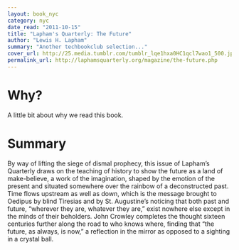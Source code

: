 ```yaml
---
layout: book_nyc
category: nyc
date_read: "2011-10-15"
title: "Lapham's Quarterly: The Future"
author: "Lewis H. Lapham"
summary: "Another techbookclub selection..."
cover_url: http://25.media.tumblr.com/tumblr_lqe1hxa0HC1qcl7wao1_500.jpg
permalink_url: http://laphamsquarterly.org/magazine/the-future.php
---
```


# Why?
A little bit about why we read this book.

# Summary
By way of lifting the siege of dismal prophecy, this issue of Lapham’s Quarterly draws on the teaching of history to show the future as a land of make-believe, a work of the imagination, shaped by the emotion of the present and situated somewhere over the rainbow of a deconstructed past. Time flows upstream as well as down, which is the message brought to Oedipus by blind Tiresias and by St. Augustine’s noticing that both past and future, “wherever they are, whatever they are,” exist nowhere else except in the minds of their beholders. John Crowley completes the thought sixteen centuries further along the road to who knows where, finding that “the future, as always, is now,” a reflection in the mirror as opposed to a sighting in a crystal ball.
